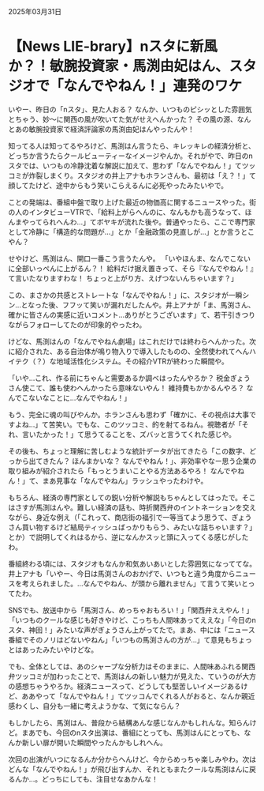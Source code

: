 2025年03月31日

# 【News LIE-brary】nスタに新風か？！敏腕投資家・馬渕由妃はん、スタジオで「なんでやねん！」連発のワケ

いやー、昨日の「nスタ」、見た人おる？ なんか、いつものピシッとした雰囲気とちゃう、妙～に関西の風が吹いてた気がせえへんかった？ その風の源、なんとあの敏腕投資家で経済評論家の馬渕由妃はんやったんや！

知ってる人は知ってるやろけど、馬渕はん言うたら、キレッキレの経済分析と、どっちか言うたらクールビューティーなイメージやんか。それがやで、昨日のnスタでは、いつもの冷静沈着な解説に加えて、思わず「なんでやねん！」てツッコミが炸裂しまくり。スタジオの井上アナもホランさんも、最初は「え？！」て顔してたけど、途中からもう笑いこらえるんに必死やったみたいやで。

ことの発端は、番組中盤で取り上げた最近の物価高に関するニュースやった。街の人のインタビューVTRで、「給料上がらへんのに、なんもかも高うなって、ほんまやってられへんわ…」てボヤキが流れた後や。普通やったら、ここで専門家として冷静に「構造的な問題が…」とか「金融政策の見直しが…」とか言うとこやん？

せやけど、馬渕はん、開口一番こう言うたんや。
「いやほんま、なんでこないに全部いっぺんに上がるん？！ 給料だけ据え置きって、そら『なんでやねん！』て言いたなりますわな！ ちょっと上がり方、えげつないんちゃいます？」

この、まさかの共感とストレートな「なんでやねん！」に、スタジオが一瞬シン…となった後、フフッて笑いが漏れだしたんや。井上アナが「ま、馬渕さん、確かに皆さんの実感に近いコメント…ありがとうございます」て、若干引きつりながらフォローしてたのが印象的やったわ。

けどな、馬渕はんの「なんでやねん劇場」はこれだけでは終わらへんかった。次に紹介された、ある自治体が鳴り物入りで導入したものの、全然使われてへんハイテク（？）な地域活性化システム。その紹介VTRが終わった瞬間や。

「いや…これ、作る前にちゃんと需要あるか調べはったんやろか？ 税金ぎょうさん使こて、誰も使わへんかったら意味ないやん！ 維持費もかかるんやろ？ なんでこないなことに…なんでやねん！」

もう、完全に魂の叫びやんか。ホランさんも思わず「確かに、その視点は大事ですよね…」て苦笑い。でもな、このツッコミ、的を射てるねん。視聴者が「それ、言いたかった！」て思うてることを、ズバッと言うてくれた感じや。

その後も、ちょっと理解に苦しむような統計データが出てきたら「この数字、どっから出てきたん？ ほんまかいな？ なんでやねん！」、非効率やなー思う企業の取り組みが紹介されたら「もっとうまいことやる方法あるやろ！ なんでやねん！」て、まあ見事な「なんでやねん」ラッシュやったわけや。

もちろん、経済の専門家としての鋭い分析や解説もちゃんとしてはったで。そこはさすが馬渕はんや。難しい経済の話も、時折関西弁のイントネーションを交えながら、身近な例え（「これって、商店街の福引で一等当てよう思うて、ぎょうさん買い物するけど結局ティッシュばっかりもらう、みたいな話ちゃいます？」とか）で説明してくれはるから、逆になんかスッと頭に入ってくる感じがしたわ。

番組終わる頃には、スタジオもなんか和気あいあいとした雰囲気になっててな。井上アナも「いやー、今日は馬渕さんのおかげで、いつもと違う角度からニュースを考えられました。…なんでやねん、が頭から離れません」て言うて笑いとってたわ。

SNSでも、放送中から「馬渕さん、めっちゃおもろい！」「関西弁ええやん！」「いつものクールな感じも好きやけど、こっちも人間味あってええな」「今日のnスタ、神回！」みたいな声がぎょうさん上がってたで。まあ、中には「ニュース番組でそのノリはどないやねん」「いつもの馬渕さんの方が…」て意見もちょっとはあったみたいやけどな。

でも、全体としては、あのシャープな分析力はそのままに、人間味あふれる関西弁ツッコミが加わったことで、馬渕はんの新しい魅力が見えた、ていうのが大方の感想ちゃうやろか。経済ニュースって、どうしても堅苦しいイメージあるけど、ああやって「なんでやねん！」てツッコんでくれる人がおると、なんか親近感わくし、自分も一緒に考えようかな、て気にならん？

もしかしたら、馬渕はん、普段から結構あんな感じなんかもしれんな。知らんけど。まあでも、今回のnスタ出演は、番組にとっても、馬渕はんにとっても、なんか新しい扉が開いた瞬間やったんかもしれへん。

次回の出演がいつになるんか分からへんけど、今からめっちゃ楽しみやわ。次はどんな「なんでやねん！」が飛び出すんか、それともまたクールな馬渕はんに戻るんか…。どっちにしても、注目せなあかんな！